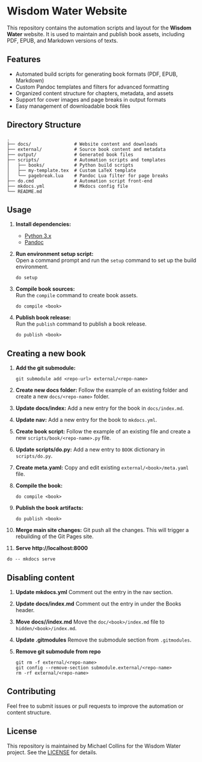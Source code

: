 # Wisdom Water Website

This repository contains the automation scripts and layout for the **Wisdom Water** website. It is used to maintain and publish book assets, including PDF, EPUB, and Markdown versions of texts.

## Features

- Automated build scripts for generating book formats (PDF, EPUB, Markdown)
- Custom Pandoc templates and filters for advanced formatting
- Organized content structure for chapters, metadata, and assets
- Support for cover images and page breaks in output formats
- Easy management of downloadable book files

## Directory Structure

```
.
├── docs/                # Website content and downloads
├── external/            # Source book content and metadata
├── output/              # Generated book files
├── scripts/             # Automation scripts and templates
│   ├── books/           # Python build scripts
│   ├── my-template.tex  # Custom LaTeX template
│   └── pagebreak.lua    # Pandoc Lua filter for page breaks
├── do.cmd               # Automation script front-end
├── mkdocs.yml           # Mkdocs config file
└── README.md
```

## Usage

1. **Install dependencies:**  
   - [Python 3.x](https://www.python.org/)
   - [Pandoc](https://pandoc.org/)

2. **Run environment setup script:**  
   Open a command prompt and run the `setup` command to set up the build environment.
   ```
   do setup
   ```

3. **Compile book sources:**  
   Run the `compile` command to create book assets.
   ```
   do compile <book>
   ```

4. **Publish book release:**  
   Run the `publish` command to publish a book release.
   ```
   do publish <book>
   ```

## Creating a new book

1. **Add the git submodule:**
   ```
   git submodule add <repo-url> external/<repo-name>
   ```

2. **Create new docs folder:**
   Follow the example of an existing folder and create a new `docs/<repo-name>` folder.

3. **Update docs/index:**
   Add a new entry for the book in `docs/index.md`.

4. **Update nav:**
   Add a new entry for the book to `mkdocs.yml`.

5. **Create book script:**
   Follow the example of an existing file and create a new `scripts/book/<repo-name>.py` file.

6. **Update scripts/do.py:**
   Add a new entry to `BOOK` dictionary in `scripts/do.py`.

7. **Create meta.yaml:**
   Copy and edit existing `external/<book>/meta.yaml` file.

8. **Compile the book:**
   ```
   do compile <book>
   ```

9. **Publish the book artifacts:**
   ```
   do publish <book>
   ```

10. **Merge main site changes:**
   Git push all the changes. This will trigger a rebuilding of the Git Pages site.

11. **Serve http://localhost:8000**
   ```
   do -- mkdocs serve
   ```

## Disabling content

1. **Update mkdocs.yml**
   Comment out the entry in the nav section.

2. **Update docs/index.md**
   Comment out the entry in under the Books header.

3. **Move docs/<book>/index.md**
   Move the `doc/<book>/index.md` file to `hidden/<book>/index.md`.

4. **Update .gitmodules**
   Remove the submodule section from `.gitmodules`.

5. **Remove git submodule from repo**
   ```
   git rm -f external/<repo-name>
   git config --remove-section submodule.external/<repo-name>
   rm -rf external/<repo-name>
   ```

## Contributing

Feel free to submit issues or pull requests to improve the automation or content structure.

## License

This repository is maintained by Michael Collins for the Wisdom Water project. See the [LICENSE](LICENSE) for details.